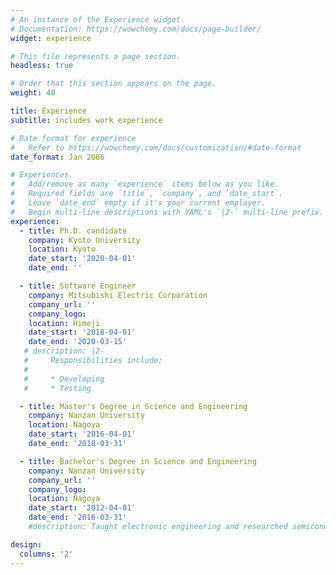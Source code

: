 ```yaml
---
# An instance of the Experience widget.
# Documentation: https://wowchemy.com/docs/page-builder/
widget: experience

# This file represents a page section.
headless: true

# Order that this section appears on the page.
weight: 40

title: Experience
subtitle: includes work experience

# Date format for experience
#   Refer to https://wowchemy.com/docs/customization/#date-format
date_format: Jan 2006

# Experiences.
#   Add/remove as many `experience` items below as you like.
#   Required fields are `title`, `company`, and `date_start`.
#   Leave `date_end` empty if it's your current employer.
#   Begin multi-line descriptions with YAML's `|2-` multi-line prefix.
experience:
  - title: Ph.D. candidate
    company: Kyoto University
    location: Kyoto
    date_start: '2020-04-01'
    date_end: ''

  - title: Software Engineer
    company: Mitsubishi Electric Corporation
    company_url: ''
    company_logo: 
    location: Himeji
    date_start: '2018-04-01'
    date_end: '2020-03-15'
   # description: |2-
   #     Responsibilities include:
   #     
   #     * Developing
   #     * Testing

  - title: Master's Degree in Science and Engineering
    company: Nanzan University
    location: Nagoya
    date_start: '2016-04-01'
    date_end: '2018-03-31'

  - title: Bachelor's Degree in Science and Engineering
    company: Nanzan University
    company_url: ''
    company_logo: 
    location: Nagoya
    date_start: '2012-04-01'
    date_end: '2016-03-31'
    #description: Taught electronic engineering and researched semiconductor physics.

design:
  columns: '2'
---
```

